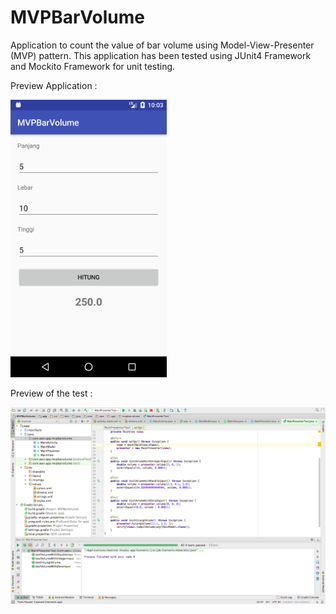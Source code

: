 # MVPBarVolume
Application to count the value of bar volume using Model-View-Presenter (MVP) pattern. This application has been tested using JUnit4 Framework and Mockito Framework for unit testing.

Preview Application :

<img src="https://github.com/AdeWijaNugraha/MVPBarVolume/blob/master/screenshot/Screenshot_1518257012.png" width="250">

Preview of the test :

<img src="https://github.com/AdeWijaNugraha/MVPBarVolume/blob/master/screenshot/Screen%20Shot%202018-02-10%20at%2017.00.24.png" width="750">

